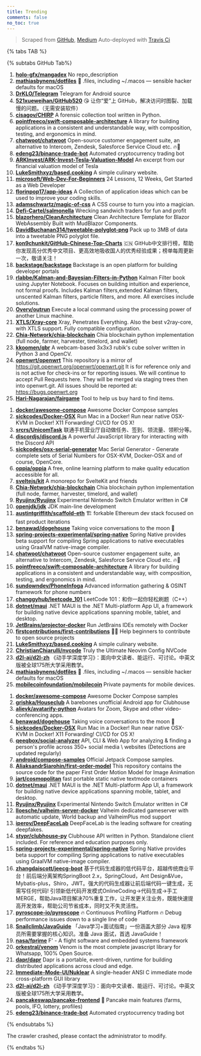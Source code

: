 ```yaml
---
title: Trending
comments: false
no_toc: true
---
```


> Scraped from [GitHub](https://github.com/trending), [Medium](https://medium.com/topic/popular)
Auto-deployed with [Travis Ci](https://travis-ci.org/)

{% tabs TAB %}
<!-- tab GitHub -->
{% subtabs GitHub Tab%}
<!-- tab Daily -->
1. [**holo-gfx/mangadex**](https://github.com/holo-gfx/mangadex)
No repo_description
2. [**mathiasbynens/dotfiles**](https://github.com/mathiasbynens/dotfiles)
🔧 .files, including ~/.macos — sensible hacker defaults for macOS
3. [**DrKLO/Telegram**](https://github.com/DrKLO/Telegram)
Telegram for Android source
4. [**521xueweihan/GitHub520**](https://github.com/521xueweihan/GitHub520)
😘 让你“爱”上 GitHub，解决访问时图裂、加载慢的问题。（无需安装软件）
5. [**cisagov/CHIRP**](https://github.com/cisagov/CHIRP)
A forensic collection tool written in Python.
6. [**pointfreeco/swift-composable-architecture**](https://github.com/pointfreeco/swift-composable-architecture)
A library for building applications in a consistent and understandable way, with composition, testing, and ergonomics in mind.
7. [**chatwoot/chatwoot**](https://github.com/chatwoot/chatwoot)
Open-source customer engagement suite, an alternative to Intercom, Zendesk, Salesforce Service Cloud etc. 🔥💬
8. [**edeng23/binance-trade-bot**](https://github.com/edeng23/binance-trade-bot)
Automated cryptocurrency trading bot
9. [**ARKInvest/ARK-Invest-Tesla-Valuation-Model**](https://github.com/ARKInvest/ARK-Invest-Tesla-Valuation-Model)
An excerpt from our financial valuation model of Tesla
10. [**LukeSmithxyz/based.cooking**](https://github.com/LukeSmithxyz/based.cooking)
A simple culinary website.
11. [**microsoft/Web-Dev-For-Beginners**](https://github.com/microsoft/Web-Dev-For-Beginners)
24 Lessons, 12 Weeks, Get Started as a Web Developer
12. [**florinpop17/app-ideas**](https://github.com/florinpop17/app-ideas)
A Collection of application ideas which can be used to improve your coding skills.
13. [**adamschwartz/magic-of-css**](https://github.com/adamschwartz/magic-of-css)
A CSS course to turn you into a magician.
14. [**Defi-Cartel/salmonella**](https://github.com/Defi-Cartel/salmonella)
Wrecking sandwich traders for fun and profit
15. [**blazorhero/CleanArchitecture**](https://github.com/blazorhero/CleanArchitecture)
Clean Architecture Template for Blazor WebAssembly Built with MudBlazor Components.
16. [**DavidBuchanan314/tweetable-polyglot-png**](https://github.com/DavidBuchanan314/tweetable-polyglot-png)
Pack up to 3MB of data into a tweetable PNG polyglot file.
17. [**kon9chunkit/GitHub-Chinese-Top-Charts**](https://github.com/kon9chunkit/GitHub-Chinese-Top-Charts)
🇨🇳 GitHub中文排行榜，帮助你发现高分优秀中文项目、更高效地吸收国人的优秀经验成果；榜单每周更新一次，敬请关注！
18. [**backstage/backstage**](https://github.com/backstage/backstage)
Backstage is an open platform for building developer portals
19. [**rlabbe/Kalman-and-Bayesian-Filters-in-Python**](https://github.com/rlabbe/Kalman-and-Bayesian-Filters-in-Python)
Kalman Filter book using Jupyter Notebook. Focuses on building intuition and experience, not formal proofs. Includes Kalman filters,extended Kalman filters, unscented Kalman filters, particle filters, and more. All exercises include solutions.
20. [**Overv/outrun**](https://github.com/Overv/outrun)
Execute a local command using the processing power of another Linux machine.
21. [**XTLS/Xray-core**](https://github.com/XTLS/Xray-core)
Xray, Penetrates Everything. Also the best v2ray-core, with XTLS support. Fully compatible configuration.
22. [**Chia-Network/chia-blockchain**](https://github.com/Chia-Network/chia-blockchain)
Chia blockchain python implementation (full node, farmer, harvester, timelord, and wallet)
23. [**kkoomen/qbr**](https://github.com/kkoomen/qbr)
A webcam-based 3x3x3 rubik's cube solver written in Python 3 and OpenCV.
24. [**openwrt/openwrt**](https://github.com/openwrt/openwrt)
This repository is a mirror of https://git.openwrt.org/openwrt/openwrt.git It is for reference only and is not active for check-ins or for reporting issues. We will continue to accept Pull Requests here. They will be merged via staging trees then into openwrt.git. All issues should be reported at: https://bugs.openwrt.org
25. [**Hari-Nagarajan/fairgame**](https://github.com/Hari-Nagarajan/fairgame)
Tool to help us buy hard to find items.
<!-- endtab -->
<!-- tab Weekly -->
1. [**docker/awesome-compose**](https://github.com/docker/awesome-compose)
Awesome Docker Compose samples
2. [**sickcodes/Docker-OSX**](https://github.com/sickcodes/Docker-OSX)
Run Mac in a Docker! Run near native OSX-KVM in Docker! X11 Forwarding! CI/CD for OS X!
3. [**srcrs/UnicomTask**](https://github.com/srcrs/UnicomTask)
联通手机营业厅自动做任务、签到、领流量、领积分等。
4. [**discordjs/discord.js**](https://github.com/discordjs/discord.js)
A powerful JavaScript library for interacting with the Discord API
5. [**sickcodes/osx-serial-generator**](https://github.com/sickcodes/osx-serial-generator)
Mac Serial Generator - Generate complete sets of Serial Numbers for OSX-KVM, Docker-OSX and of course, OpenCore.
6. [**oppia/oppia**](https://github.com/oppia/oppia)
A free, online learning platform to make quality education accessible for all.
7. [**sveltejs/kit**](https://github.com/sveltejs/kit)
A monorepo for SvelteKit and friends
8. [**Chia-Network/chia-blockchain**](https://github.com/Chia-Network/chia-blockchain)
Chia blockchain python implementation (full node, farmer, harvester, timelord, and wallet)
9. [**Ryujinx/Ryujinx**](https://github.com/Ryujinx/Ryujinx)
Experimental Nintendo Switch Emulator written in C#
10. [**openjdk/jdk**](https://github.com/openjdk/jdk)
JDK main-line development
11. [**austintgriffith/scaffold-eth**](https://github.com/austintgriffith/scaffold-eth)
🏗 forkable Ethereum dev stack focused on fast product iterations
12. [**benawad/dogehouse**](https://github.com/benawad/dogehouse)
Taking voice conversations to the moon 🚀
13. [**spring-projects-experimental/spring-native**](https://github.com/spring-projects-experimental/spring-native)
Spring Native provides beta support for compiling Spring applications to native executables using GraalVM native-image compiler.
14. [**chatwoot/chatwoot**](https://github.com/chatwoot/chatwoot)
Open-source customer engagement suite, an alternative to Intercom, Zendesk, Salesforce Service Cloud etc. 🔥💬
15. [**pointfreeco/swift-composable-architecture**](https://github.com/pointfreeco/swift-composable-architecture)
A library for building applications in a consistent and understandable way, with composition, testing, and ergonomics in mind.
16. [**sundowndev/PhoneInfoga**](https://github.com/sundowndev/PhoneInfoga)
Advanced information gathering & OSINT framework for phone numbers
17. [**changgyhub/leetcode_101**](https://github.com/changgyhub/leetcode_101)
LeetCode 101：和你一起你轻松刷题（C++）
18. [**dotnet/maui**](https://github.com/dotnet/maui)
.NET MAUI is the .NET Multi-platform App UI, a framework for building native device applications spanning mobile, tablet, and desktop.
19. [**JetBrains/projector-docker**](https://github.com/JetBrains/projector-docker)
Run JetBrains IDEs remotely with Docker
20. [**firstcontributions/first-contributions**](https://github.com/firstcontributions/first-contributions)
🚀✨ Help beginners to contribute to open source projects
21. [**LukeSmithxyz/based.cooking**](https://github.com/LukeSmithxyz/based.cooking)
A simple culinary website.
22. [**ChristianChiarulli/nvcode**](https://github.com/ChristianChiarulli/nvcode)
Truly the Ultimate Neovim Config NVCode
23. [**d2l-ai/d2l-zh**](https://github.com/d2l-ai/d2l-zh)
《动手学深度学习》：面向中文读者、能运行、可讨论。中英文版被全球175所大学采用教学。
24. [**mathiasbynens/dotfiles**](https://github.com/mathiasbynens/dotfiles)
🔧 .files, including ~/.macos — sensible hacker defaults for macOS
25. [**mobilecoinfoundation/mobilecoin**](https://github.com/mobilecoinfoundation/mobilecoin)
Private payments for mobile devices.
<!-- endtab -->
<!-- tab Monthly -->
1. [**docker/awesome-compose**](https://github.com/docker/awesome-compose)
Awesome Docker Compose samples
2. [**grishka/Houseclub**](https://github.com/grishka/Houseclub)
A barebones unofficial Android app for Clubhouse
3. [**alievk/avatarify-python**](https://github.com/alievk/avatarify-python)
Avatars for Zoom, Skype and other video-conferencing apps.
4. [**benawad/dogehouse**](https://github.com/benawad/dogehouse)
Taking voice conversations to the moon 🚀
5. [**sickcodes/Docker-OSX**](https://github.com/sickcodes/Docker-OSX)
Run Mac in a Docker! Run near native OSX-KVM in Docker! X11 Forwarding! CI/CD for OS X!
6. [**qeeqbox/social-analyzer**](https://github.com/qeeqbox/social-analyzer)
API, CLI & Web App for analyzing & finding a person's profile across 350+ social media \ websites (Detections are updated regularly)
7. [**android/compose-samples**](https://github.com/android/compose-samples)
Official Jetpack Compose samples.
8. [**AliaksandrSiarohin/first-order-model**](https://github.com/AliaksandrSiarohin/first-order-model)
This repository contains the source code for the paper First Order Motion Model for Image Animation
9. [**jart/cosmopolitan**](https://github.com/jart/cosmopolitan)
fast portable static native textmode containers
10. [**dotnet/maui**](https://github.com/dotnet/maui)
.NET MAUI is the .NET Multi-platform App UI, a framework for building native device applications spanning mobile, tablet, and desktop.
11. [**Ryujinx/Ryujinx**](https://github.com/Ryujinx/Ryujinx)
Experimental Nintendo Switch Emulator written in C#
12. [**lloesche/valheim-server-docker**](https://github.com/lloesche/valheim-server-docker)
Valheim dedicated gameserver with automatic update, World backup and ValheimPlus mod support
13. [**iperov/DeepFaceLab**](https://github.com/iperov/DeepFaceLab)
DeepFaceLab is the leading software for creating deepfakes.
14. [**stypr/clubhouse-py**](https://github.com/stypr/clubhouse-py)
Clubhouse API written in Python. Standalone client included. For reference and education purposes only.
15. [**spring-projects-experimental/spring-native**](https://github.com/spring-projects-experimental/spring-native)
Spring Native provides beta support for compiling Spring applications to native executables using GraalVM native-image compiler.
16. [**zhangdaiscott/jeecg-boot**](https://github.com/zhangdaiscott/jeecg-boot)
基于代码生成器的低代码平台，超越传统商业平台！前后端分离架构SpringBoot 2.x，SpringCloud，Ant Design&Vue，Mybatis-plus，Shiro，JWT。强大的代码生成器让前后端代码一键生成，无需写任何代码! 引领新低代码开发模式OnlineCoding->代码生成->手工MERGE，帮助Java项目解决70%重复工作，让开发更关注业务，既能快速提高开发效率，帮助公司节省成本，同时又不失灵活性。
17. [**pyroscope-io/pyroscope**](https://github.com/pyroscope-io/pyroscope)
🔥 Continuous Profiling Platform 🔥 Debug performance issues down to a single line of code
18. [**Snailclimb/JavaGuide**](https://github.com/Snailclimb/JavaGuide)
「Java学习+面试指南」一份涵盖大部分 Java 程序员所需要掌握的核心知识。准备 Java 面试，首选 JavaGuide！
19. [**nasa/fprime**](https://github.com/nasa/fprime)
F' - A flight software and embedded systems framework
20. [**orkestral/venom**](https://github.com/orkestral/venom)
Venom is the most complete javascript library for Whatsapp, 100% Open Source.
21. [**dapr/dapr**](https://github.com/dapr/dapr)
Dapr is a portable, event-driven, runtime for building distributed applications across cloud and edge.
22. [**Immediate-Mode-UI/Nuklear**](https://github.com/Immediate-Mode-UI/Nuklear)
A single-header ANSI C immediate mode cross-platform GUI library
23. [**d2l-ai/d2l-zh**](https://github.com/d2l-ai/d2l-zh)
《动手学深度学习》：面向中文读者、能运行、可讨论。中英文版被全球175所大学采用教学。
24. [**pancakeswap/pancake-frontend**](https://github.com/pancakeswap/pancake-frontend)
🥞 Pancake main features (farms, pools, IFO, lottery, profiles)
25. [**edeng23/binance-trade-bot**](https://github.com/edeng23/binance-trade-bot)
Automated cryptocurrency trading bot
<!-- endtab -->
{% endsubtabs %}
<!-- endtab -->
<!-- tab Medium -->
The crawler crashed, please contact the administrator to modify.
<!-- endtab -->
{% endtabs %}
